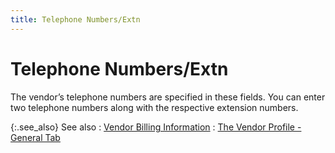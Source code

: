 ```yaml
---
title: Telephone Numbers/Extn
---
```


# Telephone Numbers/Extn


The vendor’s telephone numbers are specified in these fields. You can  enter two telephone numbers along with the respective extension numbers.


{:.see_also}
See also
: [Vendor  Billing Information]({{site.mv_baseurl}}/vendor-details/vendor-billing-information/vendor_billing_information_vendors_content.html)
: [The  Vendor Profile - General Tab]({{site.mv_baseurl}}/creating/the-vendor-profile-general/the_vendor_profile_general_tab.html)
